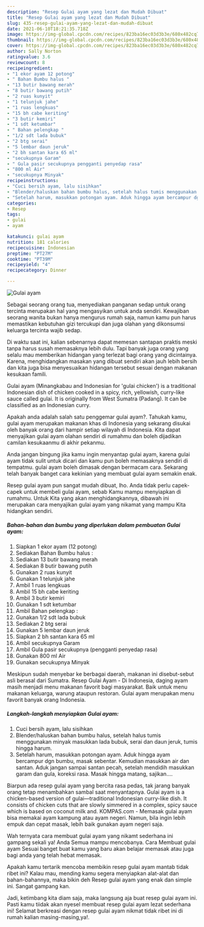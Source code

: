 ```yaml
---
description: "Resep Gulai ayam yang lezat dan Mudah Dibuat"
title: "Resep Gulai ayam yang lezat dan Mudah Dibuat"
slug: 435-resep-gulai-ayam-yang-lezat-dan-mudah-dibuat
date: 2021-06-10T18:21:35.718Z
image: https://img-global.cpcdn.com/recipes/823ba16ec03d3b3e/680x482cq70/gulai-ayam-foto-resep-utama.jpg
thumbnail: https://img-global.cpcdn.com/recipes/823ba16ec03d3b3e/680x482cq70/gulai-ayam-foto-resep-utama.jpg
cover: https://img-global.cpcdn.com/recipes/823ba16ec03d3b3e/680x482cq70/gulai-ayam-foto-resep-utama.jpg
author: Sally Norton
ratingvalue: 3.6
reviewcount: 8
recipeingredient:
- "1 ekor ayam 12 potong"
- " Bahan Bumbu halus "
- "13 butir bawang merah"
- "8 butir bawang putih"
- "2 ruas kunyit"
- "1 telunjuk jahe"
- "1 ruas lengkuas"
- "15 bh cabe keriting"
- "3 butir kemiri"
- "1 sdt ketumbar"
- " Bahan pelengkap "
- "1/2 sdt lada bubuk"
- "2 btg serai"
- "5 lembar daun jeruk"
- "2 bh santan kara 65 ml"
- "secukupnya Garam"
- " Gula pasir secukupnya pengganti penyedap rasa"
- "800 ml Air"
- "secukupnya Minyak"
recipeinstructions:
- "Cuci bersih ayam, lalu sisihkan"
- "Blender/haluskan bahan bumbu halus, setelah halus tumis menggunakan minyak masukkan lada bubuk, serai dan daun jeruk, tumis hingga harum."
- "Setelah harum, masukkan potongan ayam. Aduk hingga ayam bercampur dgn bumbu, masak sebentar. Kemudian masukkan air dan santan. Aduk jangan sampai santan pecah, setelah mendidih masukkan garam dan gula, koreksi rasa. Masak hingga matang, sajikan...."
categories:
- Resep
tags:
- gulai
- ayam

katakunci: gulai ayam 
nutrition: 181 calories
recipecuisine: Indonesian
preptime: "PT27M"
cooktime: "PT39M"
recipeyield: "4"
recipecategory: Dinner

---
```



![Gulai ayam](https://img-global.cpcdn.com/recipes/823ba16ec03d3b3e/680x482cq70/gulai-ayam-foto-resep-utama.jpg)

Sebagai seorang orang tua, menyediakan panganan sedap untuk orang tercinta merupakan hal yang mengasyikan untuk anda sendiri. Kewajiban seorang  wanita bukan hanya mengurus rumah saja, namun kamu pun harus memastikan kebutuhan gizi tercukupi dan juga olahan yang dikonsumsi keluarga tercinta wajib sedap.

Di waktu  saat ini, kalian sebenarnya dapat memesan santapan praktis meski tanpa harus susah memasaknya lebih dulu. Tapi banyak juga orang yang selalu mau memberikan hidangan yang terlezat bagi orang yang dicintainya. Karena, menghidangkan masakan yang dibuat sendiri akan jauh lebih bersih dan kita juga bisa menyesuaikan hidangan tersebut sesuai dengan makanan kesukaan famili. 

Gulai ayam (Minangkabau and Indonesian for &#39;gulai chicken&#39;) is a traditional Indonesian dish of chicken cooked in a spicy, rich, yellowish, curry-like sauce called gulai. It is originally from West Sumatra (Padang). It can be classified as an Indonesian curry.

Apakah anda adalah salah satu penggemar gulai ayam?. Tahukah kamu, gulai ayam merupakan makanan khas di Indonesia yang sekarang disukai oleh banyak orang dari hampir setiap wilayah di Indonesia. Kita dapat menyajikan gulai ayam olahan sendiri di rumahmu dan boleh dijadikan camilan kesukaanmu di akhir pekanmu.

Anda jangan bingung jika kamu ingin menyantap gulai ayam, karena gulai ayam tidak sulit untuk dicari dan kamu pun boleh memasaknya sendiri di tempatmu. gulai ayam boleh dimasak dengan bermacam cara. Sekarang telah banyak banget cara kekinian yang membuat gulai ayam semakin enak.

Resep gulai ayam pun sangat mudah dibuat, lho. Anda tidak perlu capek-capek untuk membeli gulai ayam, sebab Kamu mampu menyiapkan di rumahmu. Untuk Kita yang akan menghidangkannya, dibawah ini merupakan cara menyajikan gulai ayam yang nikamat yang mampu Kita hidangkan sendiri.

<!--inarticleads1-->

##### Bahan-bahan dan bumbu yang diperlukan dalam pembuatan Gulai ayam:

1. Siapkan 1 ekor ayam (12 potong)
1. Sediakan  Bahan Bumbu halus :
1. Sediakan 13 butir bawang merah
1. Sediakan 8 butir bawang putih
1. Gunakan 2 ruas kunyit
1. Gunakan 1 telunjuk jahe
1. Ambil 1 ruas lengkuas
1. Ambil 15 bh cabe keriting
1. Ambil 3 butir kemiri
1. Gunakan 1 sdt ketumbar
1. Ambil  Bahan pelengkap :
1. Gunakan 1/2 sdt lada bubuk
1. Sediakan 2 btg serai
1. Gunakan 5 lembar daun jeruk
1. Siapkan 2 bh santan kara 65 ml
1. Ambil secukupnya Garam
1. Ambil  Gula pasir secukupnya (pengganti penyedap rasa)
1. Gunakan 800 ml Air
1. Gunakan secukupnya Minyak


Meskipun sudah menyebar ke berbagai daerah, makanan ini disebut-sebut asli berasal dari Sumatra. Resep Gulai Ayam - Di Indonesia, daging ayam masih menjadi menu makanan favorit bagi masyarakat. Baik untuk menu makanan keluarga, warung ataupun restoran. Gulai ayam merupakan menu favorit banyak orang Indonesia. 

<!--inarticleads2-->

##### Langkah-langkah menyiapkan Gulai ayam:

1. Cuci bersih ayam, lalu sisihkan
1. Blender/haluskan bahan bumbu halus, setelah halus tumis menggunakan minyak masukkan lada bubuk, serai dan daun jeruk, tumis hingga harum.
1. Setelah harum, masukkan potongan ayam. Aduk hingga ayam bercampur dgn bumbu, masak sebentar. Kemudian masukkan air dan santan. Aduk jangan sampai santan pecah, setelah mendidih masukkan garam dan gula, koreksi rasa. Masak hingga matang, sajikan....


Biarpun ada resep gulai ayam yang bercita rasa pedas, tak jarang banyak orang tetap menambahkan sambal saat menyantapnya. Gulai ayam is a chicken-based version of gulai—traditional Indonesian curry-like dish. It consists of chicken cuts that are slowly simmered in a complex, spicy sauce which is based on coconut milk and. KOMPAS.com - Memasak gulai ayam bisa memakai ayam kampung atau ayam negeri. Namun, bila ingin lebih empuk dan cepat masak, lebih baik gunakan ayam negeri saja. 

Wah ternyata cara membuat gulai ayam yang nikamt sederhana ini gampang sekali ya! Anda Semua mampu mencobanya. Cara Membuat gulai ayam Sesuai banget buat kamu yang baru akan belajar memasak atau juga bagi anda yang telah hebat memasak.

Apakah kamu tertarik mencoba membikin resep gulai ayam mantab tidak ribet ini? Kalau mau, mending kamu segera menyiapkan alat-alat dan bahan-bahannya, maka bikin deh Resep gulai ayam yang enak dan simple ini. Sangat gampang kan. 

Jadi, ketimbang kita diam saja, maka langsung aja buat resep gulai ayam ini. Pasti kamu tiidak akan nyesel membuat resep gulai ayam lezat sederhana ini! Selamat berkreasi dengan resep gulai ayam nikmat tidak ribet ini di rumah kalian masing-masing,ya!.

